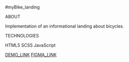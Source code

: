 #myBike_landing

ABOUT

Implementation of an informational landing about bicycles.

TECHNOLOGIES

HTML5
SCSS
JavaScript


[DEMO_LINK](https://VitmixG.github.io/layout_miami/)
[FIGMA_LINK](https://www.figma.com/file/Ic3SlZjkATYaS7uTifZAIk/BIKE?node-id=0%3A1)
